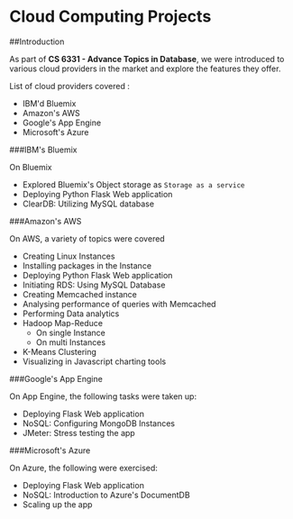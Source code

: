 # Cloud Computing Projects

##Introduction

As part of **CS 6331 - Advance Topics in Database**, we were introduced to various cloud providers in the market and
explore the features they offer.

List of cloud providers covered :

- IBM'd Bluemix
- Amazon's AWS
- Google's App Engine
- Microsoft's Azure

###IBM's Bluemix

On Bluemix

- Explored Bluemix's Object storage as `Storage as a service`
- Deploying Python Flask Web application
- ClearDB: Utilizing MySQL database


###Amazon's AWS

On AWS, a variety of topics were covered

- Creating Linux Instances
- Installing packages in the Instance
- Deploying Python Flask Web application
- Initiating RDS: Using MySQL Database
- Creating Memcached instance
 - Analysing performance of queries with Memcached
- Performing Data analytics 
 - Hadoop Map-Reduce
    - On single Instance
    - On multi Instances
 - K-Means Clustering
 - Visualizing in Javascript charting tools

###Google's App Engine

On App Engine, the following tasks were taken up:

- Deploying Flask Web application
- NoSQL: Configuring MongoDB Instances
- JMeter: Stress testing the app 
 
###Microsoft's Azure

On Azure, the following were exercised:

- Deploying Flask Web application
- NoSQL: Introduction to Azure's DocumentDB
- Scaling up the app
